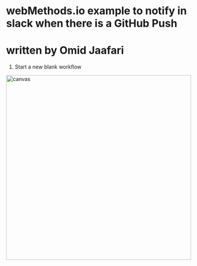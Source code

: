 # webMethods.io example to notify in slack when there is a GitHub Push
# written by Omid Jaafari

1. Start a new blank workflow 
<img width="500" alt="canvas" src="https://user-images.githubusercontent.com/52167245/60035125-1b514c00-967a-11e9-9579-dbd69d6958ae.PNG">
